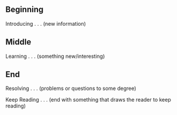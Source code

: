 ## Beginning
Introducing . . . (new information)
## Middle
Learning . . . (something new/interesting)
## End
Resolving . . . (problems or questions to some degree)

Keep Reading . . . (end with something that draws the reader to keep reading)